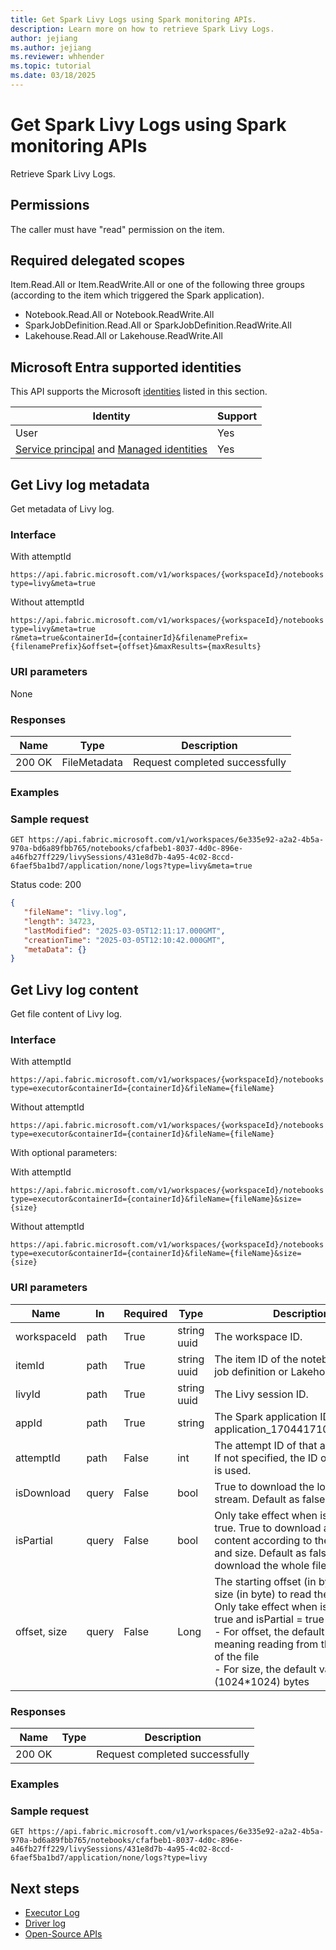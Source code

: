 ```yaml
---
title: Get Spark Livy Logs using Spark monitoring APIs.
description: Learn more on how to retrieve Spark Livy Logs.
author: jejiang
ms.author: jejiang
ms.reviewer: whhender
ms.topic: tutorial
ms.date: 03/18/2025
---
```


# Get Spark Livy Logs using Spark monitoring APIs

Retrieve Spark Livy Logs.

## Permissions

The caller must have "read" permission on the item.

## Required delegated scopes

Item.Read.All or Item.ReadWrite.All or one of the following three groups (according to the item which triggered the Spark application).

- Notebook.Read.All or Notebook.ReadWrite.All 
- SparkJobDefinition.Read.All or SparkJobDefinition.ReadWrite.All 
- Lakehouse.Read.All or Lakehouse.ReadWrite.All 

## Microsoft Entra supported identities

This API supports the Microsoft [identities](/rest/api/fabric/articles/identity-support) listed in this section.

| Identity | Support |
| --- | --- |
| User | Yes |
| [Service principal](/entra/identity-platform/app-objects-and-service-principals#service-principal-object) and [Managed identities](/entra/identity/managed-identities-azure-resources/overview) | Yes |

## Get Livy log metadata

Get metadata of Livy log.

### Interface

With attemptId
```HTTP
https://api.fabric.microsoft.com/v1/workspaces/{workspaceId}/notebooks|sparkJobDefinitions|lakehouses/{itemId}/livySessions/{livyId}/applications/none/{attemptId}/logs?type=livy&meta=true 
```

Without attemptId
```HTTP
https://api.fabric.microsoft.com/v1/workspaces/{workspaceId}/notebooks|sparkJobDefinitions|lakehouses/{itemId}/livySessions/{livyId}/applications/none/logs?type=livy&meta=true 
r&meta=true&containerId={containerId}&filenamePrefix={filenamePrefix}&offset={offset}&maxResults={maxResults}
```

### URI parameters
None

### Responses

| Name | Type | Description |
| --- | --- | --- |
| 200 OK | FileMetadata | Request completed successfully |

### Examples

### Sample request

```HTTP
GET https://api.fabric.microsoft.com/v1/workspaces/6e335e92-a2a2-4b5a-970a-bd6a89fbb765/notebooks/cfafbeb1-8037-4d0c-896e-a46fb27ff229/livySessions/431e8d7b-4a95-4c02-8ccd-6faef5ba1bd7/application/none/logs?type=livy&meta=true
```

Status code: 200

```JSON
{ 
   "fileName": "livy.log",
   "length": 34723, 
   "lastModified": "2025-03-05T12:11:17.000GMT", 
   "creationTime": "2025-03-05T12:10:42.000GMT", 
   "metaData": {} 
} 
```

## Get Livy log content

Get file content of Livy log.

### Interface

With attemptId
```HTTP
https://api.fabric.microsoft.com/v1/workspaces/{workspaceId}/notebooks|sparkJobDefinitions|lakehouses/{itemId}/livySessions/{livyId}/applications/{appId}/{attemptId}/logs?type=executor&containerId={containerId}&fileName={fileName}
```

Without attemptId
```HTTP
https://api.fabric.microsoft.com/v1/workspaces/{workspaceId}/notebooks|sparkJobDefinitions|lakehouses/{itemId}/livySessions/{livyId}/applications/{appId}/logs?type=executor&containerId={containerId}&fileName={fileName}
```

With optional parameters:

With attemptId
```HTTP
https://api.fabric.microsoft.com/v1/workspaces/{workspaceId}/notebooks|sparkJobDefinitions|lakehouses/{itemId}/livySessions/{livyId}/applications/{appId}/{attemptId}/logs?type=executor&containerId={containerId}&fileName={fileName}&size={size} 
```

Without attemptId
```HTTP
https://api.fabric.microsoft.com/v1/workspaces/{workspaceId}/notebooks|sparkJobDefinitions|lakehouses/{itemId}/livySessions/{livyId}/applications/{appId}/logs?type=executor&containerId={containerId}&fileName={fileName}&size={size}
```

### URI parameters

| Name | In | Required | Type | Description |
| --- | --- | --- | --- | --- |
| workspaceId | path | True | string uuid | The workspace ID. | 
| itemId | path | True | string uuid | The item ID of the notebook or Spark job definition or Lakehouse. | 
| livyId | path | True | string uuid | The Livy session ID. | 
| appId | path | True | string | The Spark application ID, like application_1704417105000_0001. | 
| attemptId | path | False | int | The attempt ID of that application ID. If not specified, the ID of last attempt is used. | 
| isDownload | query | False | bool | True to download the log file as a stream. Default as false. |
| isPartial | query | False | bool | Only take effect when isDownload is true. True to download a part of file content according to the given offset and size. Default as false to download the whole file |
| offset, size | query | False | Long | The starting offset (in byte) and the size (in byte) to read the file content. Only take effect when isDownload = true and isPartial = true <br> - For offset, the default value is 0, meaning reading from the beginning of the file <br> - For size, the default value is 1M (1024*1024) bytes|

### Responses

| Name | Type | Description|
| ---- | ---- | ---- |
| 200 OK |  | Request completed successfully |

### Examples

### Sample request

``` HTTP
GET https://api.fabric.microsoft.com/v1/workspaces/6e335e92-a2a2-4b5a-970a-bd6a89fbb765/notebooks/cfafbeb1-8037-4d0c-896e-a46fb27ff229/livySessions/431e8d7b-4a95-4c02-8ccd-6faef5ba1bd7/application/none/logs?type=livy
```

## Next steps

- [Executor Log](../data-engineering/executor-log.md)
- [Driver log](../data-engineering/driver-log.md)
- [Open-Source APIs ](../data-engineering/open-source-apis.md)
